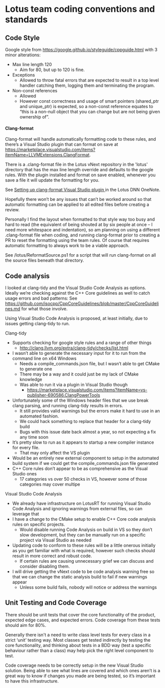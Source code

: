 # Lotus team coding conventions and standards


## Code Style

Google style from https://google.github.io/styleguide/cppguide.html with 3 minor alterations:

* Max line length 120
  *	Aim for 80, but up to 120 is fine.
* Exceptions
  *	Allowed to throw fatal errors that are expected to result in a top level handler catching them, logging them and terminating the program.
* Non-const references
  *	Allowed
  *	However const correctness and usage of smart pointers (shared_ptr and unique_ptr) is expected, so a non-const reference equates to “this is a non-null object that you can change but are not being given ownership of”.

#### Clang-format
Clang-format will handle automatically formatting code to these rules, and there’s a Visual Studio plugin that can format on save at https://marketplace.visualstudio.com/items?itemName=LLVMExtensions.ClangFormat. 

There is a .clang-format file in the Lotus vNext repository in the 'lotus' directory that has the max line length override and defaults to the google rules. With the plugin installed and format on save enabled, whenever you save a file it will update the formatting for you. 

See [Setting up clang-format Visual Studio plugin
](https://microsoft.sharepoint.com/teams/lotusdnnteam/_layouts/OneNote.aspx?id=%2Fteams%2Flotusdnnteam%2FSiteAssets%2FLotus%20DNN%20Team%20Notebook&wd=target%28Development.one%7C63D3AB47-51D1-4A62-9965-66882234BD44%2FSetting%20up%20clang-format%20Visual%20Studio%20plugin%7C096EC1F4-5162-4C4C-A055-44D782A06EC9%2F%29) in the Lotus DNN OneNote.

Hopefully there won’t be any issues that can’t be worked around so that automatic formatting can be applied to all edited files before creating a review. 

Personally I find the layout when formatted to that style way too busy and hard to read (the equivalent of being shouted at by six people at once – I need more whitespace and indentation), so am planning on using a different .clang-format file when coding, and running clang-format prior to creating a PR to reset the formatting using the team rules. Of course that requires automatic formatting to always work to be a viable approach.

See /lotus/ReformatSource.ps1 for a script that will run clang-format on all the source files beneath that directory.


## Code analysis

I looked at clang-tidy and the Visual Studio Code Analysis as options. Ideally we’re checking against the C++ Core guidelines as well to catch usage errors and bad patterns: See https://github.com/isocpp/CppCoreGuidelines/blob/master/CppCoreGuidelines.md for what those involve. 

Using Visual Studio Code Analysis is proposed, at least initially, due to issues getting clang-tidy to run.

Clang-tidy

* Supports checking for google style rules and a range of other things
  * http://clang.llvm.org/extra/clang-tidy/checks/list.html
* I wasn’t able to generate the necessary input for it to run from the command line on x64 Windows
  *  Needs a compile_commands.json file, but I wasn’t able to get CMake to generate one
    * There may be a way and it could just be my lack of CMake knowledge
  * Was able to run it via a plugin in Visual Studio though
    * https://marketplace.visualstudio.com/items?itemName=vs-publisher-690586.ClangPowerTools 
* Unfortunately some of the Windows header files that we use break clang parsing, and running clang-tidy results in errors. 
  * It still provides valid warnings but the errors make it hard to use in an automated fashion. 
  * We could hack something to replace that header for a clang-tidy build
  * Bugs with this issue date back almost a year, so not expecting a fix any time soon
* It’s pretty slow to run as it appears to startup a new compiler instance for every file.
  * That may only affect the VS plugin
* Would be an entirely new external component to setup in the automated build system if we could get the compile_commands.json file generated
* C++ Core rules don’t appear to be as comprehensive as the Visual Studio ones
  * 17 categories vs over 50 checks in VS, however some of those categories may cover multipe

Visual Studio Code Analysis

* We already have infrastructure on LotusRT for running Visual Studio Code Analysis and ignoring warnings from external files, so can leverage that 
* I have a change to the CMake setup to enable C++ Core code analysis rules on specific projects. 
  * Would disable running Code Analysis on build in VS so they don’t slow development, but they can be manually run on a specific project via Visual Studio as needed
* Updating code to conform to these rules will be a little onerous initially as you get familiar with what is required, however such checks should result in more correct and robust code. 
  * If certain rules are causing unnecessary grief we can discuss and consider disabling them. 
* I will drive getting the vNext code to be code analysis warning free so that we can change the static analysis build to fail if new warnings appear
  * Unless some build fails, nobody will notice or address the warnings

## Unit Testing and Code Coverage

There should be unit tests that cover the core functionality of the product, expected edge cases, and expected errors. 
Code coverage from these tests should aim for 80%. 

Generally there isn't a need to write class level tests for every class in a strict ‘unit’ testing way. Most classes get tested indirectly by testing the core functionality, and thinking about tests in a BDD way (test a specific behaviour rather than a class) may help pick the right level component to test.

Code coverage needs to be correctly setup in the new Visual Studio solution. Being able to see what lines are covered and which ones aren’t is a great way to know if changes you made are being tested, so it’s important to have this infrastructure. 

